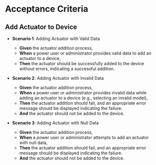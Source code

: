 # Acceptance Criteria

## Add Actuator to Device

- **Scenario 1**: Adding Actuator with Valid Data
    - **Given** the actuator addition process,
    - **When** a power user or administrator provides valid data to add an actuator to a device,
    - **Then** the actuator should be successfully added to the device without errors, indicating a successful addition.

- **Scenario 2**: Adding Actuator with Invalid Data
    - **Given** the actuator addition process,
    - **When** a power user or administrator provides invalid data while adding an actuator to a device (e.g., selecting
      an invalid model),
    - **Then** the actuator addition should fail, and an appropriate error message should be displayed indicating the
      failure.
    - **And** the actuator should not be added to the device.

- **Scenario 3**: Adding Actuator with Null Data
    - **Given** the actuator addition process,
    - **When** a power user or administrator attempts to add an actuator with null data,
    - **Then** the actuator addition should fail, and an appropriate error message should be displayed indicating the
      failure.
    - **And** the actuator should not be added to the device.



